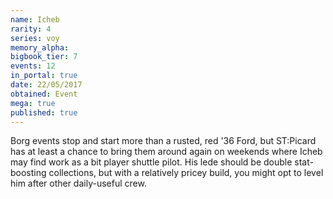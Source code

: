 ```yaml
---
name: Icheb
rarity: 4
series: voy
memory_alpha:
bigbook_tier: 7
events: 12
in_portal: true
date: 22/05/2017
obtained: Event
mega: true
published: true
---
```


Borg events stop and start more than a rusted, red '36 Ford, but ST:Picard has at least a chance to bring them around again on weekends where Icheb may find work as a bit player shuttle pilot. His lede should be double stat-boosting collections, but with a relatively pricey build, you might opt to level him after other daily-useful crew.
